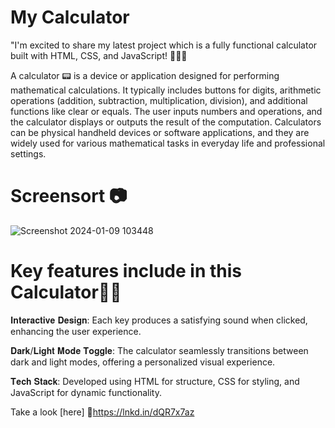 # My Calculator
"I'm excited to share my latest project which is a fully functional calculator built with HTML, CSS, and JavaScript! 🚀🌐✨

A calculator 📟 is a device or application designed for performing mathematical calculations. It typically includes buttons for digits, arithmetic operations (addition, subtraction, multiplication, division), and additional functions like clear or equals. 
The user inputs numbers and operations, and the calculator displays or outputs the result of the computation. Calculators can be physical handheld devices or software applications, and they are widely used for various mathematical tasks in everyday life and professional settings.

# Screensort 📷
![Screenshot 2024-01-09 103448](https://github.com/Varunyadavgithub/My-Calculator/assets/134674472/7c148b8f-c6fb-4f79-a663-63bf1763fc78)

# Key features include in this Calculator💁✨

𝐈𝐧𝐭𝐞𝐫𝐚𝐜𝐭𝐢𝐯𝐞 𝐃𝐞𝐬𝐢𝐠𝐧: Each key produces a satisfying sound when clicked, enhancing the user experience.<br>

𝐃𝐚𝐫𝐤/𝐋𝐢𝐠𝐡𝐭 𝐌𝐨𝐝𝐞 𝐓𝐨𝐠𝐠𝐥𝐞: The calculator seamlessly transitions between dark and light modes, offering a personalized visual experience.<br>

𝐓𝐞𝐜𝐡 𝐒𝐭𝐚𝐜𝐤: Developed using HTML for structure, CSS for styling, and JavaScript for dynamic functionality.<br>


 Take a look [here] 🔗https://lnkd.in/dQR7x7az
